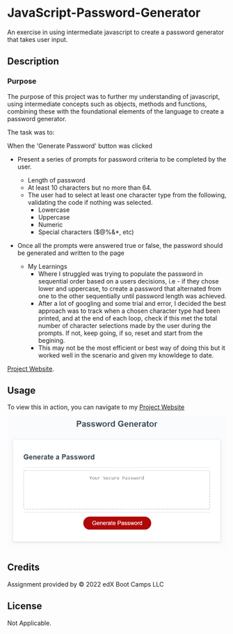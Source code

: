 # JavaScript-Password-Generator
An exercise in using intermediate javascript to create a password generator that takes user input.

## Description

### Purpose
The purpose of this project was to further my understanding of javascript, using intermediate concepts such as objects, methods and functions, combining these with the foundational elements of the language to create a password generator.

The task was to: 

When the 'Generate Password' button was clicked
- Present a series of prompts for password criteria to be completed by the user.
	- Length of password
	- At least 10 characters but no more than 64.
    - The user had to select at least one character type from the following, validating the code if nothing was selected.
		- Lowercase
		- Uppercase
		- Numeric
		- Special characters ($@%&*, etc)

 - Once all the prompts were answered true or false, the password should be generated and written to the page
    
    - My Learnings
        -  Where I struggled was trying to populate the password in sequential order based on a users decisions, i.e - if they chose lower and uppercase, to create a password that alternated from one to the other sequentially until password length was achieved. 
         - After a lot of googling and some trial and error, I decided the best approach was to track when a chosen character type had been printed, and at the end of each loop, check if this met the total number of character selections made by the user during the prompts. If not, keep going, if so, reset and start from the begining. 
         - This may not be the most efficient or best way of doing this but it worked well in the scenario and given my knowldege to date. 



[Project Website](https://nailahmukhtar.github.io/JavaScript-Password-Generator).

## Usage
To view this in action, you can navigate to my [Project Website](https://nailahmukhtar.github.io/JavaScript-Password-Generator)

![project website screenshot](./assets/images/05-javascript-challenge-demo.png)


## Credits
Assignment provided by © 2022 edX Boot Camps LLC

## License
Not Applicable.
